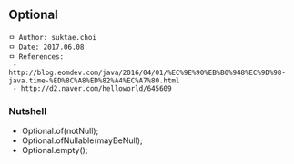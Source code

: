 ## Optional

```
ㅁ Author: suktae.choi
ㅁ Date: 2017.06.08
ㅁ References:
 - http://blog.eomdev.com/java/2016/04/01/%EC%9E%90%EB%B0%948%EC%9D%98-java.time-%ED%8C%A8%ED%82%A4%EC%A7%80.html
 - http://d2.naver.com/helloworld/645609
```

### Nutshell
- Optional.of(notNull);
- Optional.ofNullable(mayBeNull);
- Optional.empty();
